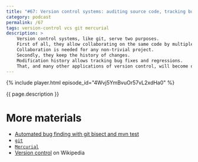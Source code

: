 ```yaml
---
title: "#67: Version control systems: auditing source code, tracking bugs and experimenting"
category: podcast
permalink: /67
tags: version-control vcs git mercurial
description: >
    Version control systems, like git, serve two purposes.
    First of all, they allow collaborating on the same code by multiple developers.
    Collaboration is needed for any non-trivial project.
    Secondly, they keep the history of changes.
    Modification history allows tracking bug fixes and regressions.
    That, and many other applications of version control, will become obvious in a second.
---
```


{% include player.html episode_id="4Wvj5YmBvuOr57vL2xdHa0" %}

{{ page.description }}

<!--
Imagine you just began a new software project.
You desperately need a teammate to work on some features.
You work independently, maybe remotely.
How do you share the code?
Technically, it's a bunch of files in a directory structure.
So Dropbox or another cloud hosting?
This works for a while but has many shortcomings.

When developing a project, you typically make changes to multiple files.
For example, adding a function in one file and calling that new function from another file.
If you accidentally publish just the second file, the project won't build.
Version control systems solve that problem.
Rather than blindly replicating your changes straight to other developers, they bring one extra step.
Committing changes.

Basically, whenever you think your set of changes is complete, you commit.
Before committing, all your local development changes are just drafts.
Commits, just like a database transaction, are atomic.
Your teammates either see all your changes or none.

Commits are important for another reason.
They have an author and description.
By studying an individual commit you can figure out what changes were needed, and why.
You can even roll back a commit if it broke the application.
Theoretically, it should wipe out a bug without affecting the rest of the application.

Talking about bugs...
Imagine you just discovered a bug on production.
Also, you realized that the bug didn't exist half a year ago.
Most likely, there was a code change that introduced this bug.
The simplest fix is to revert the malfunctioning commit.
Without version control that'd be impossible.
But it gets better!

Some version control systems support have a feature called `bisect`.
In essence, you provide a range of commits.
`bisect` functionality will split that range in half and ask you whether the bug existed in the middle.
If it was, it'll split the first range in half.
If not, the second range.
This way you can find the exact commit that broke your application in logarithmic time.
For example, if your range has 1000 commits, you simply need to examine 10 commits.

There's one more fantastic feature.
Every time you commit and publish your changes, they become visible to your teammates.
However, sometimes you don't want your changes to be immediately available.
For example, when you are working on some experimental feature.
In that case, it's worth having multiple versions of the codebase.
I mean, like parallel universes, each having a slightly different version of the code.
In one universe, code is stable and production-ready.
In multiple other parallel universes, known as _branches_, different features are developed.
Once you are ready, you can _merge_ your feature branch into the stable, production one.

There are many other use cases for version control.
I can't imagine any modern project without git or a similar tool.
Even if you work alone.
Oh, and you can also version-control your infrastructure and developer environment!

That's it, thanks for listening, bye!
-->

# More materials

* [Automated bug finding with git bisect and mvn test](https://nurkiewicz.com/2014/03/automated-bug-finding-with-git-bisect.html)
* [`git`](https://git-scm.com/)
* [`Mercurial`](https://www.mercurial-scm.org/)
* [Version control](https://en.wikipedia.org/wiki/Version_control) on Wikipedia
